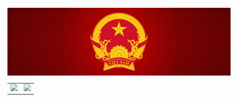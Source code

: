 ![](./Emblem_of_Vietnam.png)
<a>
  <table>
    <tr>
      <td>
        <img
          src="https://github-readme-stats.vercel.app/api?username=anhpt97&show_icons=true&include_all_commits=true&hide_border=true"
          width="800"
        />
      </td>
      <td>
        <img
          src="https://github-readme-stats.vercel.app/api/top-langs/?username=anhpt97&layout=donut&hide_border=true"
          width="600"
        />
      </td>
    </tr>
  </table>
</a>

